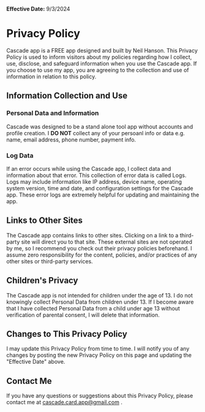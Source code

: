 **Effective Date:** 9/3/2024 <br>
# **Privacy Policy**
Cascade app is a FREE app designed and built by Neil Hanson. This Privacy Policy is used to inform visitors about my policies regarding how I collect, use, disclose, and safeguard information when you use the Cascade app. If you choose to use my app, you are agreeing to the collection and use of information in relation to this policy.

## **Information Collection and Use**
### Personal Data and Information
Cascade was designed to be a stand alone tool app without accounts and profile creation. I **DO NOT** collect any of your persoanl info or data e.g. name, email address, phone number, payment info.

### Log Data
If an error occurs while using the Cascade app, I collect data and information about that error. This collection of error data is called Logs. Logs may include information like IP address, device name, operating system version, time and date, and configuration settings for the Cascade app. These error logs are extremely helpful for updating and maintaining the app.

## **Links to Other Sites**
The Cascade app contains links to other sites. Clicking on a link to a third-party site will direct you to that site. These external sites are not operated by me, so I recommend you check out their privacy policies beforehand. I assume zero responsibility for the content, policies, and/or practices of any other sites or third-party services.

## **Children's Privacy**
The Cascade app is not intended for children under the age of 13. I do not knowingly collect Personal Data from children under 13. If I become aware that I have collected Personal Data from a child under age 13 without verification of parental consent, I will delete that information.

## **Changes to This Privacy Policy**
I may update this Privacy Policy from time to time. I will notify you of any changes by posting the new Privacy Policy on this page and updating the "Effective Date" above.

## **Contact Me**
If you have any questions or suggestions about this Privacy Policy, please contact me at cascade.card.app@gmail.com .
